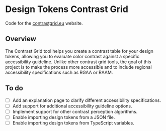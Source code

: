 # Design Tokens Contrast Grid

Code for the [contrastgrid.eu](https://contrastgrid.eu/) website.

## Overview

The Contrast Grid tool helps you create a contrast table for your design tokens, allowing you to evaluate color contrast against a specific accessibility guideline. Unlike other contrast grid tools, the goal of this project is to make the process more accessible and to include regional accessibility specifications such as RGAA or RAAM.

## To do

- [ ] Add an explanation page to clarify different accessibility specifications.
- [ ] Add support for additional accessibility guideline options.
- [ ] Implement support for other contrast perception algorithms.
- [ ] Enable importing design tokens from a JSON file.
- [ ] Enable importing design tokens from TypeScript variables.
